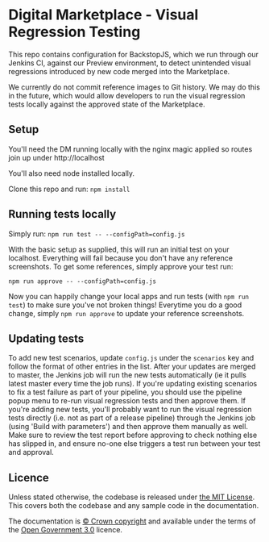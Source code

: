 # Digital Marketplace - Visual Regression Testing
This repo contains configuration for BackstopJS, which we run through our Jenkins CI, against our Preview environment, to detect unintended visual regressions introduced by new code merged into the Marketplace.

We currently do not commit reference images to Git history. We may do this in the future, which would allow developers to run the visual regression tests locally against the approved state of the Marketplace. 

## Setup
You'll need the DM running locally with the nginx magic applied so routes join up under http://localhost

You'll also need node installed locally.

Clone this repo and run:
`npm install`

## Running tests locally
Simply run:
`npm run test -- --configPath=config.js`

With the basic setup as supplied, this will run an initial test on your localhost.  Everything will fail because you don't have any reference screenshots.  To get some references, simply approve your test run:

`npm run approve -- --configPath=config.js`

Now you can happily change your local apps and run tests (with `npm run test`) to make sure you've not broken things!  Everytime you do a good change, simply `npm run approve` to update your reference screenshots.

## Updating tests
To add new test scenarios, update `config.js` under the `scenarios` key and follow the format of other entries in the list. After your updates are merged to master, the Jenkins job will run the new tests automatically (ie it pulls latest master every time the job runs). If you're updating existing scenarios to fix a test failure as part of your pipeline, you should use the pipeline popup menu to re-run visual regression tests and then approve them. If you're adding new tests, you'll probably want to run the visual regression tests directly (i.e. not as part of a release pipeline) through the Jenkins job (using 'Build with parameters') and then approve them manually as well. Make sure to review the test report before approving to check nothing else has slipped in, and ensure no-one else triggers a test run between your test and approval.

## Licence

Unless stated otherwise, the codebase is released under [the MIT License][mit].
This covers both the codebase and any sample code in the documentation.

The documentation is [&copy; Crown copyright][copyright] and available under the terms
of the [Open Government 3.0][ogl] licence.

[mit]: LICENCE
[copyright]: http://www.nationalarchives.gov.uk/information-management/re-using-public-sector-information/uk-government-licensing-framework/crown-copyright/
[ogl]: http://www.nationalarchives.gov.uk/doc/open-government-licence/version/3/
